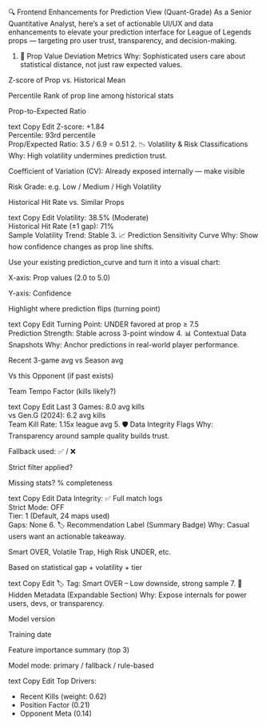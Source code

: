 🔍 Frontend Enhancements for Prediction View (Quant-Grade)
As a Senior Quantitative Analyst, here’s a set of actionable UI/UX and data enhancements to elevate your prediction interface for League of Legends props — targeting pro user trust, transparency, and decision-making.

1. 🧠 Prop Value Deviation Metrics
Why: Sophisticated users care about statistical distance, not just raw expected values.

Z-score of Prop vs. Historical Mean

Percentile Rank of prop line among historical stats

Prop-to-Expected Ratio

text
Copy
Edit
Z-score: +1.84  
Percentile: 93rd percentile  
Prop/Expected Ratio: 3.5 / 6.9 = 0.51
2. 📉 Volatility & Risk Classifications
Why: High volatility undermines prediction trust.

Coefficient of Variation (CV): Already exposed internally — make visible

Risk Grade: e.g. Low / Medium / High Volatility

Historical Hit Rate vs. Similar Props

text
Copy
Edit
Volatility: 38.5% (Moderate)  
Historical Hit Rate (±1 gap): 71%  
Sample Volatility Trend: Stable
3. 📈 Prediction Sensitivity Curve
Why: Show how confidence changes as prop line shifts.

Use your existing prediction_curve and turn it into a visual chart:

X-axis: Prop values (2.0 to 5.0)

Y-axis: Confidence

Highlight where prediction flips (turning point)

text
Copy
Edit
Turning Point: UNDER favored at prop ≥ 7.5  
Prediction Strength: Stable across 3-point window
4. 📊 Contextual Data Snapshots
Why: Anchor predictions in real-world player performance.

Recent 3-game avg vs Season avg

Vs this Opponent (if past exists)

Team Tempo Factor (kills likely?)

text
Copy
Edit
Last 3 Games: 8.0 avg kills  
vs Gen.G (2024): 6.2 avg kills  
Team Kill Rate: 1.15x league avg
5. 🛡️ Data Integrity Flags
Why: Transparency around sample quality builds trust.

Fallback used: ✅ / ❌

Strict filter applied?

Missing stats? % completeness

text
Copy
Edit
Data Integrity: ✅ Full match logs  
Strict Mode: OFF  
Tier: 1 (Default, 24 maps used)  
Gaps: None
6. 🏷️ Recommendation Label (Summary Badge)
Why: Casual users want an actionable takeaway.

Smart OVER, Volatile Trap, High Risk UNDER, etc.

Based on statistical gap + volatility + tier

text
Copy
Edit
🏷️ Tag: Smart OVER – Low downside, strong sample
7. 🔬 Hidden Metadata (Expandable Section)
Why: Expose internals for power users, devs, or transparency.

Model version

Training date

Feature importance summary (top 3)

Model mode: primary / fallback / rule-based

text
Copy
Edit
Top Drivers:  
- Recent Kills (weight: 0.62)  
- Position Factor (0.21)  
- Opponent Meta (0.14)